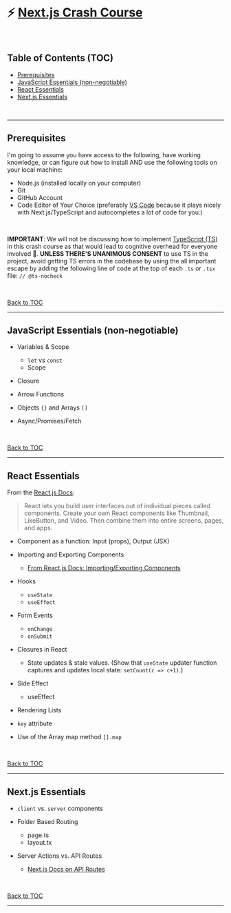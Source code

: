 # ⚡️ [Next.js Crash Course](https://github.com/jaimemendozadev/nextjs-crash-course)

<br />

## Table of Contents (TOC)

- [Prerequisites](#prerequisites)
- [JavaScript Essentials (non-negotiable)](#javascript-essentials-non-negotiable)
- [React Essentials](#react-essentials)
- [Next.js Essentials](#nextjs-essentials)


<br />

---


## Prerequisites

I'm going to assume you have access to the following, have working knowledge, or can figure out how to install AND use the following tools on your local machine:

- Node.js (installed locally on your computer)
- Git
- GitHub Account
- Code Editor of Your Choice (preferably [VS Code](https://code.visualstudio.com/) because it plays nicely with Next.js/TypeScript and autocompletes a lot of code for you.)

<br />

**IMPORTANT**: We will not be discussing how to implement [TypeScript (TS)](https://www.typescriptlang.org/) in this crash course as that would lead to cognitive overhead for everyone involved 🤯. **UNLESS THERE'S UNANIMOUS CONSENT** to use TS in the project, avoid getting TS errors in the codebase by using the all important escape by adding the following line of code at the top of each `.ts` or `.tsx` file: `// @ts-nocheck`


<br />


[Back to TOC](#table-of-contents-toc)

---

## JavaScript Essentials (non-negotiable)

- Variables & Scope
  - `let` vs `const`
  - Scope

- Closure

- Arrow Functions

- Objects `{}` and Arrays `[]`

- Async/Promises/Fetch

<br />


[Back to TOC](#table-of-contents-toc)

---

## React Essentials

From the [React.js Docs](https://react.dev/):

> React lets you build user interfaces out of individual pieces called components. Create your own React components like Thumbnail, LikeButton, and Video. Then combine them into entire screens, pages, and apps.


- Component as a function: Input (props), Output (JSX)

- Importing and Exporting Components
  - [From React.js Docs: Importing/Exporting Components](https://react.dev/learn/importing-and-exporting-components)

- Hooks
  - `useState`
  - `useEffect`

- Form Events
  - `onChange`
  - `onSubmit`

- Closures in React
  - State updates & stale values. (Show that `useState` updater function captures and updates local state: `setCount(c => c+1)`.)

- Side Effect
  - useEffect

- Rendering Lists
 - `key` attribute
 - Use of the Array map method `[].map`


<br />

[Back to TOC](#table-of-contents-toc)

---

## Next.js Essentials

- `client` vs. `server` components

- Folder Based Routing
  - page.ts
  - layout.tx

- Server Actions vs. API Routes
  - [Next.js Docs on API Routes](https://nextjs.org/docs/app/guides/migrating/app-router-migration#api-routes)

 
<br />

[Back to TOC](#table-of-contents-toc)

___



